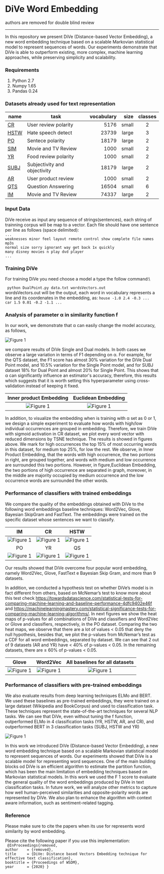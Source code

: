 #                          DiVe Word Embedding
authors are removed for double blind review 
***

In this repository we present DiVe (Distance-based Vector Embedding), a new word embedding technique based on a scalable Markovian statistical model to represent sequences of words. Our experiments demonstrate that DiVe is able to outperform existing, more complex, machine learning approaches, while preserving simplicity and scalability.

### Requirements
1. Python 2.7
2. Numpy 1.65
3. Pandas 0.24


### Datasets already used for text representation 

|name | task | vocabulary | size | classes  |
|----------	|------------------------------	|-----------:|----------:|:-----------:|
|[CR](https://github.com/davidsbatista/Aspect-Based-Sentiment-Analysis/tree/master/datasets/CR)  | User review polarity | 5176 | small | 2 |
|[HSTW](https://github.com/zeerakw/hatespeech)  | Hate speech detect| 23739 | large |3  |
|[PO](https://www.cs.cornell.edu/people/pabo/movie-review-data/rt-polaritydata.tar.gz)| Sentece polarity | 18179| large |  2 |
|[SIM](https://github.com/hallr/DAT_SF_19/blob/master/data/yelp_labelled.txt)  | Movie and TV Review | 1000 | small|  2|
|[YR](https://github.com/hallr/DAT_SF_19/blob/master/data/yelp_labelled.txt)  | Food review polarity | 1000| small| 2|
|[SUBJ](http://www.cs.cornell.edu/people/pabo/movie-review-data/rotten_imdb.tar.gz) | Subjectivity and objectivity | 18179 | large | 2 |
|[AR](https://github.com/hallr/DAT_SF_19/blob/master/data/yelp_labelled.txt)  | User product review  | 1000| small | 2  |
|[QTS](http://cogcomp.org/Data/QA/QC/)  | Question Answering  | 16504 | small | 6  |
|[IM](https://drive.google.com/file/d/0B8yp1gOBCztyN0JaMDVoeXhHWm8/)  | Movie and TV Review | 74337| large| 2 | 

### Input Data
DiVe receive as input any sequence of strings(sentences), each string of trainning corpus will be map to a vector.
Each file should have one sentence per line as follows (space delimited): \
`...`\
`weaknesses minor feel layout remote control show complete file names mp3s`\
`normal size sorry ignorant way get back 1x quickly` \
`many disney movies n play dvd player` \
`...`

### Training DiVe
For training DiVe you need choose a model a type the follow command:\

` python DualPoint.py data.txt wordsVectors.out`\
wordsVectors.out will be the output, each word in vocabulary represents a line and its coordenates in the embedding, as:
`house -1.0 2.4 -0.3 ... ` \
`car 1.5 0.01 -0.2 -1.1 ...`

###  Analysis of parameter α in similarity function f

In our work, we demonstrate that α can easily change the model accuracy, as follows,

![Figure 1 ](https://github.com/DiVeWord/DiVeWordEmbedding/blob/master/figs/go.png "Title")

we compare results of DiVe Single and Dual models. In both cases we observe a large variation in terms of F1 depending on α. For example, for the QTS dataset, the F1 score has almost 30% variation for the DiVe Dual Point model, and 10.5\% variation for the Single Point model, and for SUBJ dataset 18\% for Dual Point and almost 20% for Single Point. This shows that α can significantly influence an estimator's accuracy, therefore, this results which suggests that it is worth setting this hyperparameter using cross-validation instead of keeping it fixed.


Inner product Embedding|  Euclidean Embedding|
:-------------------------:|:-------------------------:|
![Figure 1 ](https://github.com/DiVeWord/DiVeWordEmbedding/blob/master/figs/cosine.png  "Title") |  ![Figure 1 ](https://github.com/DiVeWord/DiVeWordEmbedding/blob/master/figs/euclidean.png  "Title")


In addition, to visualize the embedding when is training with α set as 0 or 1, we design a simple experiment to evaluate how words with high/low individual occurrences are grouped in embedding. Therefore, we train DiVe with sigmoid activation in CR dataset, we plot every word vector with reduced dimensions by TSNE technique. The results is showed in figures above. We mark for high occurrences the top 15% of most occurring words in this dataset, for medium top 25%, for low the rest. We observe, in Inner Product Embedding, that the words with high occurrence, the two portions in right, are grouped together, and words with medium and low occurrence are surrounded this two portions. However, in figure,Euclidean Embedding, the two portions of high occurrence are separated in graph, moreover, in the middle are majority occupied by medium occurrence and the low occurrence words are surrounded the other words.


###  Performance of classifiers with trained embeddings
We compare the quality of the embeddings obtained with DiVe to the following word embeddings baseline techniques: Word2Vec, Glove, Bayesian SkipGram and FastText. The embeddings were trained on the specific dataset whose sentences we want to classify.

IM             |  CR|  HSTW
:-------------------------:|:-------------------------:|:-------------------------:
![Figure 1 ](https://github.com/DiVeWord/DiVeWordEmbedding/blob/master/figs/polarity(1).png  "Title") |  ![Figure 1 ](https://github.com/DiVeWord/DiVeWordEmbedding/blob/master/figs/polarity(1).png  "Title")|![Figure 1 ](https://github.com/DiVeWord/DiVeWordEmbedding/blob/master/figs/polarity(1).png "Title")
PO             |  YR|  QS
![Figure 1 ](https://github.com/DiVeWord/DiVeWordEmbedding/blob/master/figs/polarity(1).png "Title") |  ![Figure 1 ](https://github.com/DiVeWord/DiVeWordEmbedding/blob/master/figs/polarity(1).png "Title")|![Figure 1 ](https://github.com/DiVeWord/DiVeWordEmbedding/blob/master/figs/question(1).png "Title")

Our results showed that DiVe overcome four popular word embedding, namely Word2Vec, Glove, FastText e Bayesian Skip Gram, and more than 9 datasets.

In addition, we conducted a hypothesis test on whether DiVe’s model is in fact different from others, based on McNemar’s test to know more about this test check https://towardsdatascience.com/statistical-tests-for-comparing-machine-learning-and-baseline-performance-4dfc9402e46f and https://machinelearningmastery.com/statistical-significance-tests-for-comparing-machine-learning-algorithms/. In next figures we show the heat maps of p-values for all combinations of DiVe and classifiers and Word2Vec or Glove and classifiers, respectively, in the PO
dataset. Comparing the two heat maps, we observe that there are a lot of values < 0.05 that deny the null hypothesis, besides that, we plot the p-values from McNemar’s test as a CDF for all word embeddings, separated by dataset. We
can see that 2 out of 9 datasets (AR and YR) have < 40% of p-values < 0.05. In the remaining datasets, there are ≥ 60%
of p-values < 0.05.

Glove             |  Word2Vec|  All baselines for all datasets
:-------------------------:|:-------------------------:|:-------------------------:
![Figure 1 ](https://github.com/DiVeWord/DiVeWordEmbedding/blob/master/figs/heatglove.png  "Title") |  ![Figure 1 ](https://github.com/DiVeWord/DiVeWordEmbedding/blob/master/figs/heatw2v.png  "Title")|![Figure 1 ](https://github.com/DiVeWord/DiVeWordEmbedding/blob/master/figs/cdfs.png "Title")


###  Performance of classifiers with pre-trained embeddings

We also evaluate results from deep learning techniques ELMo and BERT. We used these baselines as pre-trained embeddings, they were trained on a large dataset (Wikipedia and BookCorpus) and used to classification task. These techniques represent the state-of-the-art techniques for several NLP tasks. We can see that DiVe, even without tuning the f function,
outperformed ELMo in 4 classification tasks (YR, HSTW, AR,
and CR), and outperformed BERT in 3 classification tasks
(SUBJ, HSTW and YR)


![Figure 1 ](https://github.com/DiVeWord/DiVeWordEmbedding/blob/master/figs/Goes2.png "Title") 


In this work we introduced DiVe (Distance-based Vector Embedding), a new word embedding technique based on a
scalable Markovian statistical model to represent sequences of words. Our experiments showed that DiVe is a scalable
model for representing word sequences. One of the main building blocks od DiVe is an efficient algorithm to estimate
the partition function, which has been the main limitation of embedding techniques based on Markovian statistical models. In this work we used the F 1 score to evaluate the general quality of the word embeddings produced by DiVe in text classification tasks. In future work, we will analyze other metrics to capture how well human-perceived similarities and opposite-polarity words are represented by DiVe. We also plan to enhance the algorithm with context aware information, such as sentiment-related tagging.

### Reference

Please make sure to cite the papers when its use for represents word similarity by word embedding.

Please cite the following paper if you use this implementation:\
`
@InProceedings{removed,`\
  `author    = {removed},`\
  `title     = {DiVe: Distance based Vectors Embedding technique for effective text classification},`\
  `booktitle = {Proceedings of WSDM},`\
  `year      = {2020} }`
